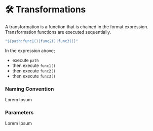 # 🛠 Transformations

A transformation is a function that is chained in the format expression. Transformation functions are executed sequentially.

```typescript
"${path:func1()|func2()|func3()}"
```

In the expression above;

* execute `path`
* then execute `func1()`
* then execute `func2()`
* then execute `func3()`

### Naming Convention

Lorem Ipsum

### Parameters

Lorem Ipsum
